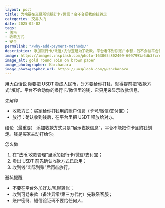 ```yaml
---
layout: post
title: 为啥要在交易所填银行卡/微信？会不会把我的钱转走
categories: 交易入门
date: 2025-02-02
tags:
- 法币
- 收款方式
- 安全
permalink: "/why-add-payment-methods/"
description: 添加银行卡/微信/支付宝是为了收款，平台看不到你账户余额，钱不会被平台直接划走。
image: https://images.unsplash.com/photo-1630654802409-6097991a6db3?crop=entropy&cs=tinysrgb&fit=max&fm=jpg&ixid=M3w4MDE0MTh8MHwxfHNlYXJjaHw2fHxjcnlwdG8tZXhjaGFuZ2UtcGF5bWVudC1zZWN1cml0eXxlbnwwfDB8fHwxNzU3MzE5NDM5fDA&ixlib=rb-4.1.0&q=80&w=1080
image_alt: gold round coin on brown paper
image_photographer: Kanchanara
image_photographer_url: https://unsplash.com/@kanchanara
---
```

用大白话说
你要把 USDT 卖成人民币，对方要给你打钱，就得提前把“收款方式”填好。平台不会动你的银行卡/微信里的钱，它只用来显示收款信息。

先解释
- 收款方式：买家给你打钱用的账户信息（卡号/微信/支付宝）；
- 放行：确认收到钱后，在平台里把 USDT 释放给对方。

结论（最重要）
添加收款方式只是“展示收款信息”，平台不能把你卡里的钱划走。钱是买家主动打给你。

怎么做
1) 在“法币/收款管理”里添加银行卡/微信/支付宝；
2) 卖出 USDT 前先确认收款方式已启用；
3) 收到钱“实际到账”后再点放行。

避坑提醒
- 不要在平台外加好友/私聊转账；
- 收到可疑来款（备注异常/第三方代付）先联系客服；
- 账户密码、短信验证码不要给任何人。



